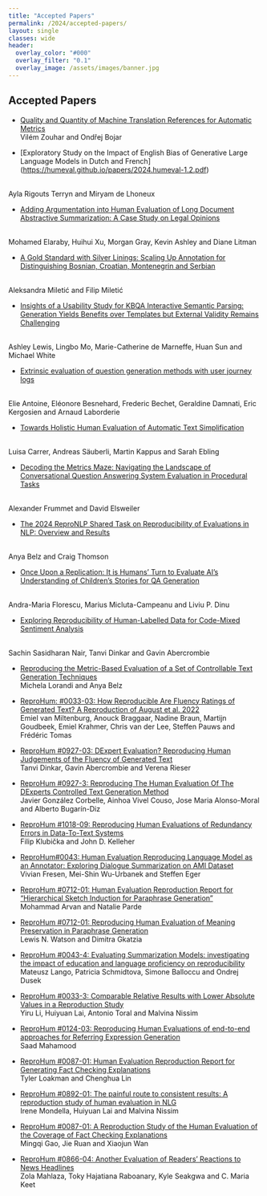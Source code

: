 ```yaml
---
title: "Accepted Papers"
permalink: /2024/accepted-papers/
layout: single
classes: wide
header:
  overlay_color: "#000"
  overlay_filter: "0.1"
  overlay_image: /assets/images/banner.jpg
---
```


## Accepted Papers

* [Quality and Quantity of Machine Translation References for Automatic Metrics](https://humeval.github.io/papers/2024.humeval-1.1.pdf)
<br/> Vilém Zouhar and Ondřej Bojar 

* [Exploratory Study on the Impact of English Bias of Generative Large Language Models in Dutch and
French] (https://humeval.github.io/papers/2024.humeval-1.2.pdf)
<br/>
Ayla Rigouts Terryn and Miryam de Lhoneux 

* [Adding Argumentation into Human Evaluation of Long Document Abstractive Summarization: A Case Study on Legal Opinions](https://humeval.github.io/papers/2024.humeval-1.3.pdf)
<br/>
Mohamed Elaraby, Huihui Xu, Morgan Gray, Kevin Ashley and Diane Litman 

* [A Gold Standard with Silver Linings: Scaling Up Annotation for Distinguishing Bosnian, Croatian, Montenegrin and Serbian](https://humeval.github.io/papers/2024.humeval-1.4.pdf)
<br/>
Aleksandra Miletić and Filip Miletić

* [Insights of a Usability Study for KBQA Interactive Semantic Parsing: Generation Yields Benefits over Templates but External Validity Remains Challenging](https://humeval.github.io/papers/2024.humeval-1.5.pdf)
<br/>
Ashley Lewis, Lingbo Mo, Marie-Catherine de Marneffe, Huan Sun and Michael White

* [Extrinsic evaluation of question generation methods with user journey logs](https://humeval.github.io/papers/2024.humeval-1.6.pdf)
<br/>
Elie Antoine, Eléonore Besnehard, Frederic Bechet, Geraldine Damnati, Eric Kergosien and Arnaud
Laborderie 

* [Towards Holistic Human Evaluation of Automatic Text Simplification](https://humeval.github.io/papers/2024.humeval-1.7.pdf)
<br/>
Luisa Carrer, Andreas Säuberli, Martin Kappus and Sarah Ebling 

* [Decoding the Metrics Maze: Navigating the Landscape of Conversational Question Answering System Evaluation in Procedural Tasks](https://humeval.github.io/papers/2024.humeval-1.8.pdf)
<br/>
Alexander Frummet and David Elsweiler 

* [The 2024 ReproNLP Shared Task on Reproducibility of Evaluations in NLP: Overview and Results](https://humeval.github.io/papers/2024.humeval-1.9.pdf)
<br/>
Anya Belz and Craig Thomson 

* [Once Upon a Replication: It is Humans’ Turn to Evaluate AI’s Understanding of Children’s Stories for
QA Generation](https://humeval.github.io/papers/2024.humeval-1.10.pdf)
<br/>
Andra-Maria Florescu, Marius Micluta-Campeanu and Liviu P. Dinu

* [Exploring Reproducibility of Human-Labelled Data for Code-Mixed Sentiment Analysis](https://humeval.github.io/papers/2024.humeval-1.11.pdf)
<br/> 
Sachin Sasidharan Nair, Tanvi Dinkar and Gavin Abercrombie 

* [Reproducing the Metric-Based Evaluation of a Set of Controllable Text Generation Techniques](https://humeval.github.io/papers/2024.humeval-1.12.pdf)
  <br/>
  Michela Lorandi and Anya Belz

* [ReproHum: #0033-03: How Reproducible Are Fluency Ratings of Generated Text? A Reproduction of August et al. 2022](https://humeval.github.io/papers/2024.humeval-1.13.pdf)
  <br/>
  Emiel van Miltenburg, Anouck Braggaar, Nadine Braun, Martijn Goudbeek, Emiel Krahmer, Chris van der Lee, Steffen Pauws and Frédéric Tomas

* [ReproHum #0927-03: DExpert Evaluation? Reproducing Human Judgements of the Fluency of Generated Text](https://humeval.github.io/papers/2024.humeval-1.14.pdf)
  <br/>
  Tanvi Dinkar, Gavin Abercrombie and Verena Rieser

* [ReproHum #0927-3: Reproducing The Human Evaluation Of The DExperts Controlled Text Generation Method](https://humeval.github.io/papers/2024.humeval-1.15.pdf)
  <br/>
  Javier González Corbelle, Ainhoa Vivel Couso, Jose Maria Alonso-Moral and Alberto Bugarín-Diz

* [ReproHum #1018-09: Reproducing Human Evaluations of Redundancy Errors in Data-To-Text Systems](https://humeval.github.io/papers/2024.humeval-1.16.pdf)
  <br/>
 Filip Klubička and John D. Kelleher

* [ReproHum#0043: Human Evaluation Reproducing Language Model as an Annotator: Exploring Dialogue Summarization on AMI Dataset](https://humeval.github.io/papers/2024.humeval-1.17.pdf)
  <br/>
  Vivian Fresen, Mei-Shin Wu-Urbanek and Steffen Eger

* [ReproHum #0712-01: Human Evaluation Reproduction Report for “Hierarchical Sketch Induction for Paraphrase Generation”](https://humeval.github.io/papers/2024.humeval-1.18.pdf)
  <br/>
  Mohammad Arvan and Natalie Parde

* [ReproHum #0712-01: Reproducing Human Evaluation of Meaning Preservation in Paraphrase Generation](https://humeval.github.io/papers/2024.humeval-1.19.pdf)
  <br/>
  Lewis N. Watson and Dimitra Gkatzia

* [ReproHum #0043-4: Evaluating Summarization Models: investigating the impact of education and language proficiency on reproducibility](https://humeval.github.io/papers/2024.humeval-1.20.pdf)
  <br/>
  Mateusz Lango, Patricia Schmidtova, Simone Balloccu and Ondrej Dusek

* [ReproHum #0033-3: Comparable Relative Results with Lower Absolute Values in a Reproduction Study](https://humeval.github.io/papers/2024.humeval-1.21.pdf)
  <br/>
  Yiru Li, Huiyuan Lai, Antonio Toral and Malvina Nissim

* [ReproHum #0124-03: Reproducing Human Evaluations of end-to-end approaches for Referring Expression Generation](https://humeval.github.io/papers/2024.humeval-1.22.pdf)
  <br/>
  Saad Mahamood

* [ReproHum #0087-01: Human Evaluation Reproduction Report for Generating Fact Checking Explanations](https://humeval.github.io/papers/2024.humeval-1.23.pdf)
  <br/>
  Tyler Loakman and Chenghua Lin

* [ReproHum #0892-01: The painful route to consistent results: A reproduction study of human evaluation in NLG](https://humeval.github.io/papers/2024.humeval-1.24.pdf)
  <br/>
  Irene Mondella, Huiyuan Lai and Malvina Nissim

* [ReproHum #0087-01: A Reproduction Study of the Human Evaluation of the Coverage of Fact Checking Explanations](https://humeval.github.io/papers/2024.humeval-1.25.pdf)
  <br/>
  Mingqi Gao, Jie Ruan and Xiaojun Wan

* [ReproHum #0866-04: Another Evaluation of Readers’ Reactions to News Headlines](https://humeval.github.io/papers/2024.humeval-1.26.pdf)
  <br/>
  Zola Mahlaza, Toky Hajatiana Raboanary, Kyle Seakgwa and C. Maria Keet
